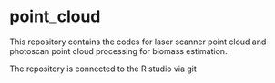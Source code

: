 # point_cloud
This repository contains the codes for laser scanner point cloud and photoscan point cloud processing for biomass estimation.

The repository is connected to the R studio via git
